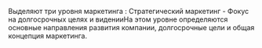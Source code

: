 Выделяют три уровня маркетинга : 
Стратегический маркетинг - Фокус на долгосрочных целях и виденииНа этом уровне определяются основные направления развития компании, долгосрочные цели и общая концепция маркетинга.